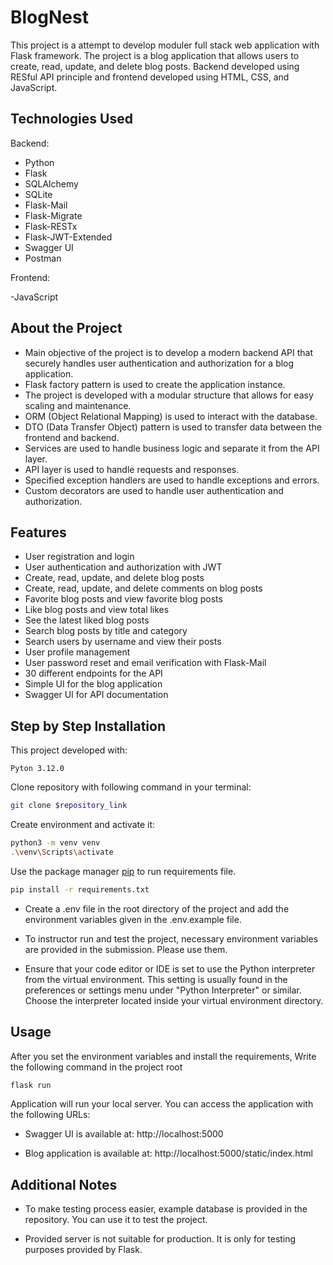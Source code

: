 # BlogNest

This project is a attempt to develop moduler full stack web application with Flask framework. The project is a blog
application that allows users to create, read, update, and delete blog posts. Backend developed using RESful API
principle and
frontend developed using HTML, CSS, and JavaScript.

## Technologies Used

Backend:

- Python
- Flask
- SQLAlchemy
- SQLite
- Flask-Mail
- Flask-Migrate
- Flask-RESTx
- Flask-JWT-Extended
- Swagger UI
- Postman

Frontend:

-JavaScript

## About the Project

- Main objective of the project is to develop a modern backend API that securely handles user authentication and
  authorization for
  a blog application.
- Flask factory pattern is used to create the application instance.
- The project is developed with a modular structure that allows for easy scaling and maintenance.
- ORM (Object Relational Mapping) is used to interact with the database.
- DTO (Data Transfer Object) pattern is used to transfer data between the frontend and backend.
- Services are used to handle business logic and separate it from the API layer.
- API layer is used to handle requests and responses.
- Specified exception handlers are used to handle exceptions and errors.
- Custom decorators are used to handle user authentication and authorization.

## Features

- User registration and login
- User authentication and authorization with JWT
- Create, read, update, and delete blog posts
- Create, read, update, and delete comments on blog posts
- Favorite blog posts and view favorite blog posts
- Like blog posts and view total likes
- See the latest liked blog posts
- Search blog posts by title and category
- Search users by username and view their posts
- User profile management
- User password reset and email verification with Flask-Mail
- 30 different endpoints for the API
- Simple UI for the blog application
- Swagger UI for API documentation

## Step by Step Installation

This project developed with:

```
Pyton 3.12.0
```

Clone repository with following command in your terminal:

```bash
git clone $repository_link
```

Create environment and activate it:

```bash
python3 -m venv venv
.\venv\Scripts\activate
```

Use the package manager [pip](https://pip.pypa.io/en/stable/) to run requirements file.

```bash
pip install -r requirements.txt
```

* Create a .env file in the root directory of the project and add the environment variables given in the .env.example
  file.


* To instructor run and test the project, necessary environment variables are provided in the submission. Please use
  them.


* Ensure that your code editor or IDE is set to use the Python interpreter from the virtual environment. This setting is
  usually found in the preferences or settings menu under "Python Interpreter" or similar. Choose the interpreter
  located
  inside your virtual environment directory.

## Usage

After you set the environment variables and install the requirements, Write the following command in the project root

```bash
flask run
```

Application will run your local server. You can access the application with the following URLs:

* Swagger UI is available at: http://localhost:5000


* Blog application is available at: http://localhost:5000/static/index.html

## Additional Notes

* To make testing process easier, example database is provided in the repository. You can use it to test the project.


* Provided server is not suitable for production. It is only for testing purposes provided by Flask.



